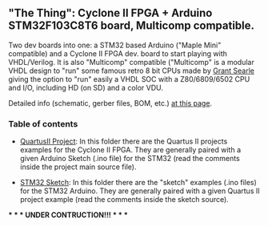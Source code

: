## "The Thing": Cyclone II FPGA + Arduino STM32F103C8T6 board, Multicomp compatible.

Two dev boards into one: a STM32 based Arduino ("Maple Mini" compatible) and a Cyclone II FPGA dev. board to start playing with VHDL/Verilog. It is also "Multicomp" compatible ("Multicomp" is a modular VHDL design to "run" some famous retro 8 bit CPUs made by [Grant Searle](http://searle.hostei.com/grant/Multicomp) giving the option to "run" easily a VHDL SOC with a Z80/6809/6502 CPU and I/O, including HD (on SD) and a color VDU.

Detailed info (schematic, gerber files, BOM, etc.) [at this page](https://hackaday.io/project/163683-the-thing-fpga-stm32).

### Table of contents
* [QuartusII Project](https://github.com/SuperFabius/The-Thing-FPGA-STM32/tree/master/QuartusII%20Project):
In this folder there are the Quartus II projects examples for the Cyclone II FPGA. They are generally paired with a given Arduino Sketch (.ino file) for the STM32 (read the comments inside the project main source file).

* [STM32 Sketch](https://github.com/SuperFabius/The-Thing-FPGA-STM32/tree/master/STM32%20Sketch):
In this folder there are the "sketch" examples (.ino files) for the STM32 Arduino. They are generally paired with a given Quartus II project example (read the comments inside the sketch source).





<b>* * * UNDER CONTRUCTION!!! * * *</b>
